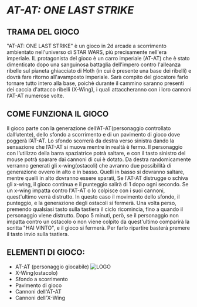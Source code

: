 # *AT-AT: ONE LAST STRIKE*


## TRAMA DEL GIOCO

"AT-AT: ONE LAST STRIKE" è un gioco in 2d arcade a scorrimento ambientato nell'universo di STAR WARS, più precisamente nell'era imperiale. IL protagonista del gioco è un carro imperiale (AT-AT) che è stato dimenticato dopo una sanguinosa battaglia dell'impero contro l'alleanza ribelle sul pianeta ghiacciato di Hoth (in cui è presente una base dei ribelli) e dovrà fare ritorno all'avamposto imperiale. Sarà compito del giocatore farlo tornare tutto intero alla base, poichè durante il cammino saranno presenti dei caccia d'attacco ribelli (X-Wing), i quali attaccheranno con i loro cannoni l'AT-AT numerose volte.


## COME FUNZIONA IL GIOCO

Il gioco parte con la generazione dell’AT-AT(personaggio controllato dall’utente), dello sfondo a scorrimento e di un pavimento di gioco dove poggerà l’AT-AT.
Lo sfondo scorrerà da destra verso sinistra dando la sensazione che l’AT-AT si muova mentre in realtà è fermo. Il personaggio con l’utilizzo della barra spaziatrice    potrà saltare, e con il tasto sinistro del mouse potrà sparare dai cannoni di cui è dotato. 
Da destra randomicamente verranno generati gli x-wing(ostacoli) che avranno due possibilità di generazione ovvero in alto e in basso.
Quelli in basso si dovranno saltare, mentre quelli in alto dovranno essere sparati, Se l'AT-AT distrugge o schiva gli x-wing, il gioco continua e il punteggio salirà   di 1 dopo ogni secondo. Se un x-wing impatta contro l'AT-AT o lo colpisce con i suoi cannoni, quest'ultimo verrà distrutto. In questo caso il movimento dello sfondo,  il punteggio, e la generazione degli ostacoli si fermerà. Una volta perso, premendo qualsiasi tasto sulla tastiera il ciclo ricomincia, fino a quando il personaggio viene distrutto. Dopo 5 minuti, però, se il personaggio non impatta contro un ostacolo o non viene colpito da quest'ultimo comparirà la scritta "HAI VINTO", e il gioco si fermerà. Per farlo ripartire basterà premere il tasto invio sulla tsatiera.

## ELEMENTI DI GIOCO:

* AT-AT (personaggio giocabile)
![LOGO](https://static.turbosquid.com/Preview/2015/12/14__13_18_24/top_front_newLighting.jpgd34cc665-a0fc-45f9-8807-af04dc25dc2cLarge.jpg)
* X-Wing(ostacolo)
* Sfondo a scorrimento
* Pavimento di gioco
* Cannoni dell'AT-AT
* Cannoni dell'X-Wing
